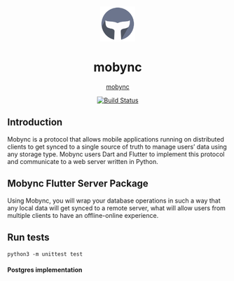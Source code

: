 <div align="center">
<p>
    <img width="80" src="https://raw.githubusercontent.com/mobync/python-server/master/examples/in_memory_server_example/example_data/images/logo-round.png">
</p>
<h1>mobync</h1>

[mobync](https://github.com/mobync) 

</div>
<div align="center">

[![Build Status](https://travis-ci.com/mobync/python-server.svg?branch=master)](https://travis-ci.com/mobync/python-server)

</div>

## Introduction

Mobync is a protocol that allows mobile applications running on distributed clients to get synced to a single source of truth to manage users’ data using any storage type. Mobync users Dart and Flutter to implement this protocol and communicate to a web server written in Python.

## Mobync Flutter Server Package

Using Mobync, you will wrap your database operations in such a way that any local data will get synced to a remote server, what will allow users from multiple clients to have an offline-online experience.

## Run tests

```buildoutcfg
python3 -m unittest test
```

#### Postgres implementation
